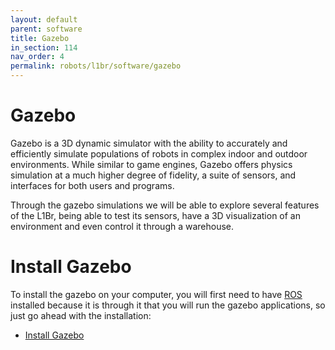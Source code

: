```yaml
---
layout: default
parent: software
title: Gazebo
in_section: 114
nav_order: 4
permalink: robots/l1br/software/gazebo
---
```


# Gazebo

Gazebo is a 3D dynamic simulator with the ability to accurately and efficiently simulate populations of robots in complex indoor and outdoor environments. While similar to game engines, Gazebo offers physics simulation at a much higher degree of fidelity, a suite of sensors, and interfaces for both users and programs.

Through the gazebo simulations we will be able to explore several features of the L1Br, being able to test its sensors, have a 3D visualization of an environment and even control it through a warehouse.

# Install Gazebo

To install the gazebo on your computer, you will first need to have [ROS](https://laser-robotics.github.io/warehouseIO/docs/software/ros) installed because it is through it that you will run the gazebo applications, so just go ahead with the installation:

- [Install Gazebo](http://gazebosim.org/tutorials?tut=install_ubuntu&cat=install)